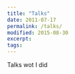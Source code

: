 ```yaml
---
title: "Talks"
date: 2011-07-17
permalink: /talks/
modified: 2015-08-30
excerpt:
tags:
---
```

Talks wot I did